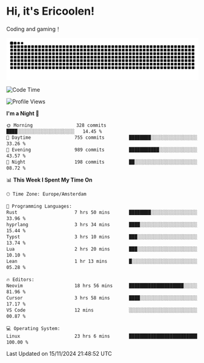 # Hi, it's Ericoolen!
Coding and gaming！

<picture>
  <source media="(prefers-color-scheme: dark)" srcset="https://raw.githubusercontent.com/Eric-Song-Nop/Eric-Song-Nop/output/github-contribution-grid-snake-dark.svg">
  <source media="(prefers-color-scheme: light)" srcset="https://raw.githubusercontent.com/Eric-Song-Nop/Eric-Song-Nop/output/github-contribution-grid-snake.svg">
  <img alt="github contribution grid snake animation" src="https://raw.githubusercontent.com/Eric-Song-Nop/Eric-Song-Nop/output/github-contribution-grid-snake.svg">
</picture>

<!--START_SECTION:waka-->
![Code Time](http://img.shields.io/badge/Code%20Time-1%2C583%20hrs%2020%20mins-blue)

![Profile Views](http://img.shields.io/badge/Profile%20Views-7-blue)

**I'm a Night 🦉** 

```text
🌞 Morning                328 commits         ████░░░░░░░░░░░░░░░░░░░░░   14.45 % 
🌆 Daytime                755 commits         ████████░░░░░░░░░░░░░░░░░   33.26 % 
🌃 Evening                989 commits         ███████████░░░░░░░░░░░░░░   43.57 % 
🌙 Night                  198 commits         ██░░░░░░░░░░░░░░░░░░░░░░░   08.72 % 
```


📊 **This Week I Spent My Time On** 

```text
🕑︎ Time Zone: Europe/Amsterdam

💬 Programming Languages: 
Rust                     7 hrs 50 mins       ████████░░░░░░░░░░░░░░░░░   33.96 % 
hyprlang                 3 hrs 34 mins       ████░░░░░░░░░░░░░░░░░░░░░   15.44 % 
Typst                    3 hrs 10 mins       ███░░░░░░░░░░░░░░░░░░░░░░   13.74 % 
Lua                      2 hrs 20 mins       ███░░░░░░░░░░░░░░░░░░░░░░   10.10 % 
Lean                     1 hr 13 mins        █░░░░░░░░░░░░░░░░░░░░░░░░   05.28 % 

🔥 Editors: 
Neovim                   18 hrs 56 mins      ████████████████████░░░░░   81.96 % 
Cursor                   3 hrs 58 mins       ████░░░░░░░░░░░░░░░░░░░░░   17.17 % 
VS Code                  12 mins             ░░░░░░░░░░░░░░░░░░░░░░░░░   00.87 % 

💻 Operating System: 
Linux                    23 hrs 6 mins       █████████████████████████   100.00 % 
```


 Last Updated on 15/11/2024 21:48:52 UTC
<!--END_SECTION:waka-->
